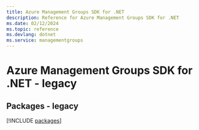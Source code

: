 ```yaml
---
title: Azure Management Groups SDK for .NET
description: Reference for Azure Management Groups SDK for .NET
ms.date: 02/12/2024
ms.topic: reference
ms.devlang: dotnet
ms.service: managementgroups
---
```

# Azure Management Groups SDK for .NET - legacy
## Packages - legacy
[!INCLUDE [packages](management-groups-index.md)]
